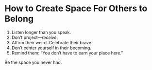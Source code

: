 # How to Create Space For Others to Belong

1. Listen longer than you speak.
2. Don’t project—*receive*.
3. Affirm their weird. Celebrate their brave.
4. Don’t center yourself in their becoming.
5. Remind them: “You don’t have to earn your place here.”

Be the space you never had.

